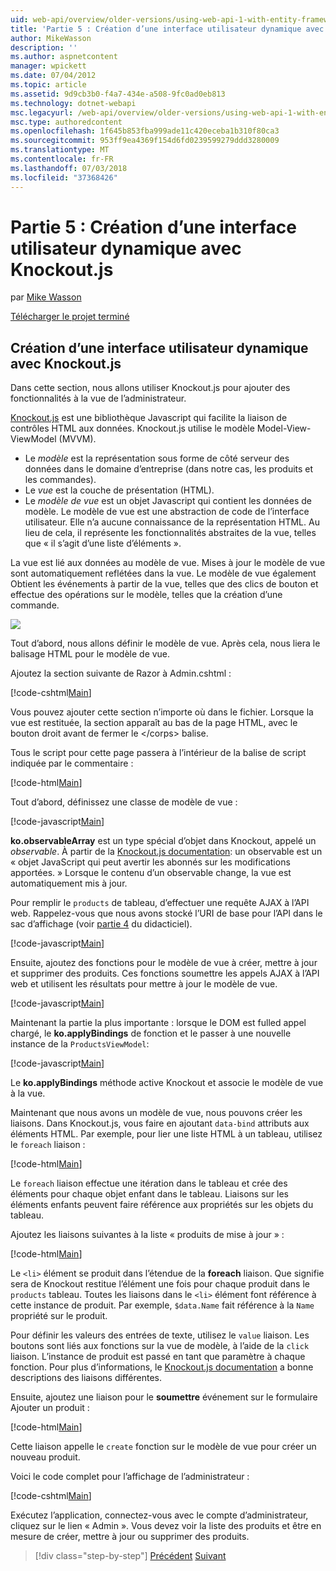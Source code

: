 ```yaml
---
uid: web-api/overview/older-versions/using-web-api-1-with-entity-framework-5/using-web-api-with-entity-framework-part-5
title: 'Partie 5 : Création d’une interface utilisateur dynamique avec Knockout.js | Microsoft Docs'
author: MikeWasson
description: ''
ms.author: aspnetcontent
manager: wpickett
ms.date: 07/04/2012
ms.topic: article
ms.assetid: 9d9cb3b0-f4a7-434e-a508-9fc0ad0eb813
ms.technology: dotnet-webapi
msc.legacyurl: /web-api/overview/older-versions/using-web-api-1-with-entity-framework-5/using-web-api-with-entity-framework-part-5
msc.type: authoredcontent
ms.openlocfilehash: 1f645b853fba999ade11c420eceba1b310f80ca3
ms.sourcegitcommit: 953ff9ea4369f154d6fd0239599279ddd3280009
ms.translationtype: MT
ms.contentlocale: fr-FR
ms.lasthandoff: 07/03/2018
ms.locfileid: "37368426"
---
```

<a name="part-5-creating-a-dynamic-ui-with-knockoutjs"></a>Partie 5 : Création d’une interface utilisateur dynamique avec Knockout.js
====================
par [Mike Wasson](https://github.com/MikeWasson)

[Télécharger le projet terminé](http://code.msdn.microsoft.com/ASP-NET-Web-API-with-afa30545)

## <a name="creating-a-dynamic-ui-with-knockoutjs"></a>Création d’une interface utilisateur dynamique avec Knockout.js

Dans cette section, nous allons utiliser Knockout.js pour ajouter des fonctionnalités à la vue de l’administrateur.

[Knockout.js](http://knockoutjs.com/) est une bibliothèque Javascript qui facilite la liaison de contrôles HTML aux données. Knockout.js utilise le modèle Model-View-ViewModel (MVVM).

- Le *modèle* est la représentation sous forme de côté serveur des données dans le domaine d’entreprise (dans notre cas, les produits et les commandes).
- Le *vue* est la couche de présentation (HTML).
- Le *modèle de vue* est un objet Javascript qui contient les données de modèle. Le modèle de vue est une abstraction de code de l’interface utilisateur. Elle n’a aucune connaissance de la représentation HTML. Au lieu de cela, il représente les fonctionnalités abstraites de la vue, telles que « il s’agit d’une liste d’éléments ».

La vue est lié aux données au modèle de vue. Mises à jour le modèle de vue sont automatiquement reflétées dans la vue. Le modèle de vue également Obtient les événements à partir de la vue, telles que des clics de bouton et effectue des opérations sur le modèle, telles que la création d’une commande.

![](using-web-api-with-entity-framework-part-5/_static/image1.png)

Tout d’abord, nous allons définir le modèle de vue. Après cela, nous liera le balisage HTML pour le modèle de vue.

Ajoutez la section suivante de Razor à Admin.cshtml :

[!code-cshtml[Main](using-web-api-with-entity-framework-part-5/samples/sample1.cshtml)]

Vous pouvez ajouter cette section n’importe où dans le fichier. Lorsque la vue est restituée, la section apparaît au bas de la page HTML, avec le bouton droit avant de fermer le &lt;/corps&gt; balise.

Tous le script pour cette page passera à l’intérieur de la balise de script indiquée par le commentaire :

[!code-html[Main](using-web-api-with-entity-framework-part-5/samples/sample2.html)]

Tout d’abord, définissez une classe de modèle de vue :

[!code-javascript[Main](using-web-api-with-entity-framework-part-5/samples/sample3.js)]

**ko.observableArray** est un type spécial d’objet dans Knockout, appelé un *observable*. À partir de la [Knockout.js documentation](http://knockoutjs.com/documentation/observables.html): un observable est un « objet JavaScript qui peut avertir les abonnés sur les modifications apportées. » Lorsque le contenu d’un observable change, la vue est automatiquement mis à jour.

Pour remplir le `products` de tableau, d’effectuer une requête AJAX à l’API web. Rappelez-vous que nous avons stocké l’URI de base pour l’API dans le sac d’affichage (voir [partie 4](using-web-api-with-entity-framework-part-4.md) du didacticiel).

[!code-javascript[Main](using-web-api-with-entity-framework-part-5/samples/sample4.js?highlight=5)]

Ensuite, ajoutez des fonctions pour le modèle de vue à créer, mettre à jour et supprimer des produits. Ces fonctions soumettre les appels AJAX à l’API web et utilisent les résultats pour mettre à jour le modèle de vue.

[!code-javascript[Main](using-web-api-with-entity-framework-part-5/samples/sample5.js?highlight=7)]

Maintenant la partie la plus importante : lorsque le DOM est fulled appel chargé, le **ko.applyBindings** de fonction et le passer à une nouvelle instance de la `ProductsViewModel`:

[!code-javascript[Main](using-web-api-with-entity-framework-part-5/samples/sample6.js)]

Le **ko.applyBindings** méthode active Knockout et associe le modèle de vue à la vue.

Maintenant que nous avons un modèle de vue, nous pouvons créer les liaisons. Dans Knockout.js, vous faire en ajoutant `data-bind` attributs aux éléments HTML. Par exemple, pour lier une liste HTML à un tableau, utilisez le `foreach` liaison :

[!code-html[Main](using-web-api-with-entity-framework-part-5/samples/sample7.html?highlight=1)]

Le `foreach` liaison effectue une itération dans le tableau et crée des éléments pour chaque objet enfant dans le tableau. Liaisons sur les éléments enfants peuvent faire référence aux propriétés sur les objets du tableau.

Ajoutez les liaisons suivantes à la liste « produits de mise à jour » :

[!code-html[Main](using-web-api-with-entity-framework-part-5/samples/sample8.html)]

Le `<li>` élément se produit dans l’étendue de la **foreach** liaison. Que signifie sera de Knockout restitue l’élément une fois pour chaque produit dans le `products` tableau. Toutes les liaisons dans le `<li>` élément font référence à cette instance de produit. Par exemple, `$data.Name` fait référence à la `Name` propriété sur le produit.

Pour définir les valeurs des entrées de texte, utilisez le `value` liaison. Les boutons sont liés aux fonctions sur la vue de modèle, à l’aide de la `click` liaison. L’instance de produit est passé en tant que paramètre à chaque fonction. Pour plus d’informations, le [Knockout.js documentation](http://knockoutjs.com/documentation/observables.html) a bonne descriptions des liaisons différentes.

Ensuite, ajoutez une liaison pour le **soumettre** événement sur le formulaire Ajouter un produit :

[!code-html[Main](using-web-api-with-entity-framework-part-5/samples/sample9.html)]

Cette liaison appelle le `create` fonction sur le modèle de vue pour créer un nouveau produit.

Voici le code complet pour l’affichage de l’administrateur :

[!code-cshtml[Main](using-web-api-with-entity-framework-part-5/samples/sample10.cshtml)]

Exécutez l’application, connectez-vous avec le compte d’administrateur, cliquez sur le lien « Admin ». Vous devez voir la liste des produits et être en mesure de créer, mettre à jour ou supprimer des produits.

> [!div class="step-by-step"]
> [Précédent](using-web-api-with-entity-framework-part-4.md)
> [Suivant](using-web-api-with-entity-framework-part-6.md)
